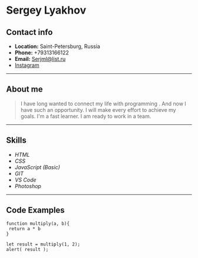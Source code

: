 # Sergey Lyakhov

## Contact info
- **Location:** Saint-Petersburg, Russia
- **Phone:** +79313166122
- **Email:** <Serjml@list.ru>
- [Instagram](https://www.instagram.com/serj.lyakhov/)

---

## About me

> I have long wanted to connect my life with programming . And now I have such an opportunity. I will make every effort to achieve my goals. I'm a fast learner. I am ready to work in a team.

---

## Skills
- *HTML*
- *CSS*
- *JavaScript (Basic)*
- *GIT*
- *VS Code*
- *Photoshop*

---

## Code Examples
```
function multiply(a, b){
 return a * b
}

let result = multiply(1, 2);
alert( result );
```

